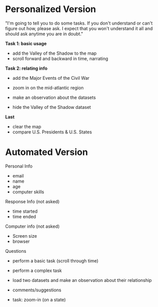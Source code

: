 # Personalized Version #
"I'm going to tell you to do some tasks.  If you don't understand or can't figure out how, please ask.  I expect that you won't understand it all and should ask anytime you are in doubt."

**Task 1: basic usage**
  * add the Valley of the Shadow to the map
  * scroll forward and backward in time, narrating

**Task 2: relating info**
  * add the Major Events of the Civil War
  * zoom in on the mid-atlantic region
  * make an observation about the datasets

  * hide the Valley of the Shadow dataset

**Last**
  * clear the map
  * compare U.S. Presidents & U.S. States

# Automated Version #
Personal Info
  * email
  * name
  * age
  * computer skills

Response Info (not asked)
  * time started
  * time ended

Computer info (not asked)
  * Screen size
  * browser

Questions
  * perform a basic task (scroll through time)
  * perform a complex task
  * load two datasets and make an observation about their relationship
  * comments/suggestions

  * task: zoom-in (on a state)
